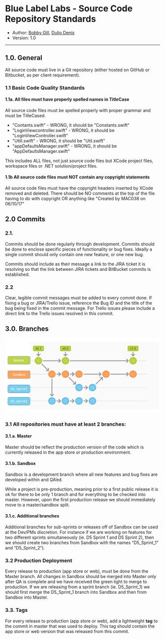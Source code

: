 # Blue Label Labs - Source Code Repository Standards
- Author: [Bobby Gill](https://www.bluelabellabs.com/team/bobby-gill/), [Dulio Denis](https://www.bluelabellabs.com/team/dulio-denis/)
- Version: 1.0
---

## 1.0. **General**

All source code must live in a Git repository 
(either hosted on GitHub or Bitbucket, as per client requirement).

### 1.1 **Basic Code Quality Standards**

#### 1.1a. **All files must have properly spelled names in TitleCase**
All source code files must be spelled properly with proper grammar and must be TitleCased.
* "Contants.swift" - WRONG, it should be "Constants.swift"
* "LoginViewcontroller.swift" - WRONG, it should be "LoginViewController.swift"
* "Utill.swift" - WRONG, it should be "Util.swift"
* "appDefaultsManager.swift" - WRONG, it should be "AppDefaultsManager.swift"

This includes ALL files, not just source code files but XCode project files, workspace files or .NET solution/project files.

#### 1.1b **All source code files must NOT contain any copyright statements**
All source code files must have the copyright headers inserted by XCode removed and deleted. There should be NO comments at the top of the file having to do with copyright OR anything like "Created by MAC038 on 06/10/17"

## 2.0 Commits

### 2.1. 

Commits should be done regularly through development. Commits should be done to enclose specific pieces of functionality or bug fixes. Ideally a single commit should only contain one new feature, or one new bug.

Commits should include as their message a link to the JIRA ticket it is resolving so that the link between JIRA tickets and BitBucket commits is established.

### 2.2 

Clear, legible commit messages must be added to every commit done. If fixing a bug or JIRA/Trello issue, reference the Bug ID and the title of the bug being fixed in the commit message. For Trello issues please include a direct link to the Trello issues resolved in this commit.

## 3.0. **Branches**
![](../images/branch-example.png?raw=true)

### 3.1 All repositories must have at least 2 branches:

#### 3.1.a. **Master**
Master should be reflect the production version of the code which is currently released in the app store or production environment.

#### 3.1.b. **Sandbox** 
Sandbox is a development branch where all new features and bug fixes are developed within and QA’ed. 

While a project is pre-production, meaning prior to a first public release it is ok for there to be only 1 branch and for everything to be checked into master. However, upon the first production release we should immediately move to a master/sandbox split.

#### 3.1.c. **Additional branches** 
Additional branches for sub-sprints or releases off of Sandbox can be used at the Dev/PMs discretion. For instance if we are working on features for two different sprints simultaneously (ie. D5 Sprint 1 and D5 Sprint 2), then we should create two branches from Sandbox with the names “D5_Sprint_1” and “D5_Sprint_2”). 

### 3.2 **Production Deployment**
Every release to production (app store or web), must be done from the Master branch. All changes in Sandbox should be merged into Master only after QA is complete and we have received the green light to merge to production. If we are releasing from a sprint branch (ie. D5_Sprint_1) we should first merge the D5_Sprint_1 branch into Sandbox and then from Sandbox into Master.

### 3.3. **Tags**
For every release to production (app store or web), add a lightweight **tag** to the commit in master that was used to deploy. This tag should contain the app store or web version that was released from this commit. 

